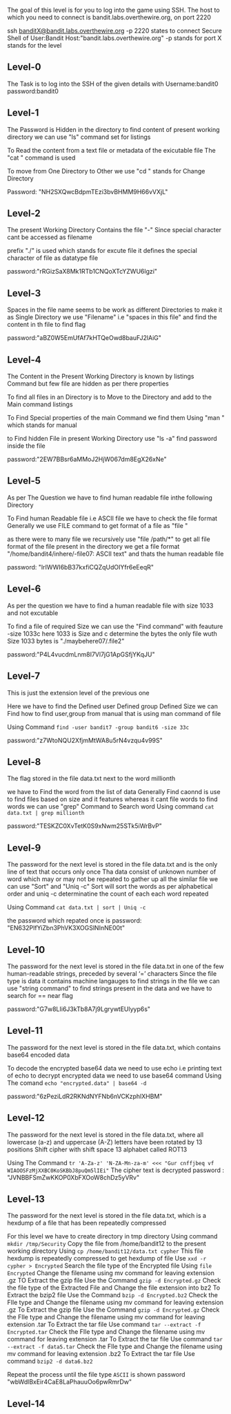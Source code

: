 The goal of this level is for you to log into the game using SSH. The host to which you need to connect is bandit.labs.overthewire.org, on port 2220

ssh banditX@bandit.labs.overthewire.org -p 2220 states to connect Secure Shell of User:Bandit Host:"bandit.labs.overthewire.org" -p stands for port X stands for the level
## Level-0
The Task is to log into the SSH of the given details with Username:bandit0 password:bandit0
## Level-1
The Password is Hidden in the directory to find content of present working directory we can use "ls" command set for listings

To Read the content from a text file or metadata of the exicutable file The "cat <filename>" command is used

To move from One Directory to Other we use "cd <filename>" stands for Change Directory

Password: "NH2SXQwcBdpmTEzi3bvBHMM9H66vVXjL"
## Level-2
The present Working Directory Contains the file "-" Since special character cant be accessed as filename

prefix "./" is used which stands for excute file it defines the special character of file as datatype file

password:"rRGizSaX8Mk1RTb1CNQoXTcYZWU6lgzi"

## Level-3
Spaces in the file name seems to be work as different Directories to make it as Single Directory we use "Filename" i.e "spaces in this file" and find the content in th file to find flag

password:"aBZ0W5EmUfAf7kHTQeOwd8bauFJ2lAiG"

## Level-4
The Content in the Present Working Directory is known by listings Command but few file are hidden as per there properties 

To find all files in an Directory is to Move to the Directory and add  to the Main command listings

To Find Special properties of the main Command we find them Using "man <Command>" which stands for manual

to Find hidden File in present Working Directory use "ls -a" find password inside the file

password:"2EW7BBsr6aMMoJ2HjW067dm8EgX26xNe"

## Level-5
As per The Question we have to find human readable file inthe following Directory 

To Find human Readable file i.e ASCII file we have to check the file format Generally we use FILE command to get format of a file as "file <filename>"

as there were to many file we recursively use "file /path/*" to get all file format of the file present in the directory
we get a file format "/home/bandit4/inhere/-file07: ASCII text" and thats the human readable file

password: "lrIWWI6bB37kxfiCQZqUdOIYfr6eEeqR"

## Level-6
As per the question we have to find a human readable file with size 1033 and not excutable

To find a file of required Size we can use the "Find command" with feauture -size 1033c here 1033 is Size and c determine the bytes 
the only file wuth Size 1033 bytes is "./maybehere07/.file2"

password:"P4L4vucdmLnm8I7Vl7jG1ApGSfjYKqJU"

## Level-7
This is just the extension level of the previous one 

Here we have to find the Defined user Defined group Defined Size
we can Find how to find user,group from manual that is using man command of file

Using Command `find -user bandit7 -group bandit6 -size 33c`

password:"z7WtoNQU2XfjmMtWA8u5rN4vzqu4v99S"
## Level-8
The flag stored in the file data.txt next to the word millionth

we have to Find the word from the list of data Generally Find caonnd is use to find files based on size and it features whereas it cant file words
to find words we can use "grep" Command to Search word 
Using command `cat data.txt | grep millionth`

password:"TESKZC0XvTetK0S9xNwm25STk5iWrBvP"
## Level-9
The password for the next level is stored in the file data.txt and is the only line of text that occurs only once
Tha data consist of unknown number of word which may or may not be repeated to gather up all the similar file we can use "Sort" and "Uniq -c" 
Sort will sort the words as per alphabetical order and uniq -c determinatine the count of each each word repeated

Using Command `cat data.txt | sort | Uniq -c`

the password which repated once is
password: "EN632PlfYiZbn3PhVK3XOGSlNInNE00t"
## Level-10
The password for the next level is stored in the file data.txt in one of the few human-readable strings, preceded by several ‘=’ characters
Since the file type is data it contains machine langauges to find strings in the file we can use "string command" to find strings present in the data
and we have to search for == near flag

password:"G7w8LIi6J3kTb8A7j9LgrywtEUlyyp6s"

## Level-11
The password for the next level is stored in the file data.txt, which contains base64 encoded data

To decode the encrypted base64 data we need to use echo i.e printing text of echo to decrypt encrypted data we need to use base64 command
Using The comand `echo "encrypted.data" | base64 -d`

password:"6zPeziLdR2RKNdNYFNb6nVCKzphlXHBM"

## Level-12

The password for the next level is stored in the file data.txt, where all lowercase (a-z) and uppercase (A-Z) letters have been rotated by 13 positions
Shift cipher with shift space 13 alphabet called ROT13

Using The Command `tr 'A-Za-z' 'N-ZA-Mn-za-m' <<< "Gur cnffjbeq vf WIAOOSFzMjXXBC0KoSKBbJ8puQm5lIEi"` The cipher text is decrypted 
password : "JVNBBFSmZwKKOP0XbFXOoW8chDz5yVRv"

## Level-13
The password for the next level is stored in the file data.txt, which is a hexdump of a file that has been repeatedly compressed

For this level we have to create directory in tmp directory Using command `mkdir /tmp/Security`
Copy the file from /home/bandit12 to the present working directory Using `cp /home/bandit12/data.txt cypher`
This file hexdump is repeatedly compressed to get hexdump of file Use `xxd -r cypher > Encrypted`
Search the file type of the Encrypted file Using `file Encrypted`
Change the filename using mv command for leaving extension .gz
TO Extract the gzip file Use the Command `gzip -d Encrypted.gz`
Check the file type of the Extracted File and Change the file extension into bz2
To Extract the bzip2 file Use the Command `bzip -d Encrypted.bz2`
Check the FIle type and Change the filename using mv command for leaving extension .gz
To Extract the gzip file Use the Command `gzip -d Encrypted.gz`
Check the FIle type and Change the filename using mv command for leaving extension .tar
To Extract the tar file Use command `tar --extract -f Encrypted.tar`
Check the FIle type and Change the filename using mv command for leaving extension .tar
To Extract the tar file Use command `tar --extract -f data5.tar`
Check the FIle type and Change the filename using mv command for leaving extension .bz2
To Extract the tar file Use command `bzip2 -d data6.bz2`

Repeat the process until the file type `ASCII` is shown 
password "wbWdlBxEir4CaE8LaPhauuOo6pwRmrDw"

## Level-14





